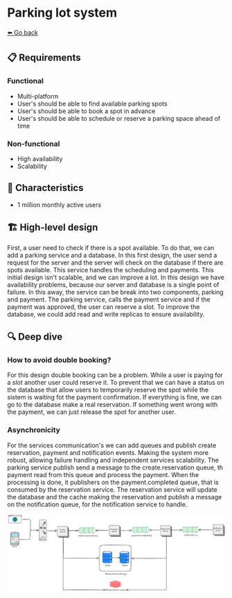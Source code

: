 # Parking lot system
[⬅️ Go back](../..)

## 📋 Requirements
### Functional
- Multi-platform
- User's should be able to find available parking spots
- User's should be able to book a spot in advance
- User's should be able to schedule or reserve a parking space ahead of time
### Non-functional
- High availability
- Scalability
## 🧬 Characteristics
- 1 million monthly active users
## 🏗️ High-level design
First, a user need to check if there is a spot available. 
To do that, we can add a parking service and a database.
In this first design, the user send a request for the server and the server will check on the database if there are spots available. 
This service handles the scheduling and payments. 
This initial design isn't scalable, and we can improve a lot.
In this design we have availability problems, because our server and database is a single point of failure. 
In this away, the service can be break into two components, parking and payment. 
The parking service, calls the payment service and if the payment was approved, the user can reserve a slot.
To improve the database, we could add read and write replicas to ensure availability.
## 🔍 Deep dive
### How to avoid double booking?
For this design double booking can be a problem. 
While a user is paying for a slot another user could reserve it. 
To prevent that we can have a status on the database that allow users to temporarily reserve the spot while the sistem is waiting fot the payment confirmation. 
If everything is fine, we can go to the database make a real reservation. 
If something went wrong with the payment, we can just release the spot for another user. 

### Asynchronicity
For the services communication's we can add queues and publish create reservation, payment and notification events.
Making the system more robust, allowing failure handling and independent services scalability.
The parking service publish send a message to the create.reservation queue, th payment read from this queue and process 
the payment. When the processing is done, it publishers on the payment.completed queue, that is consumed by the reservation service.
The reservation service will update the database and the cache making the reservation and publish a message on the notification queue, for the notification service to handle.

![Parking lot system](assets/parking-lot.png)
